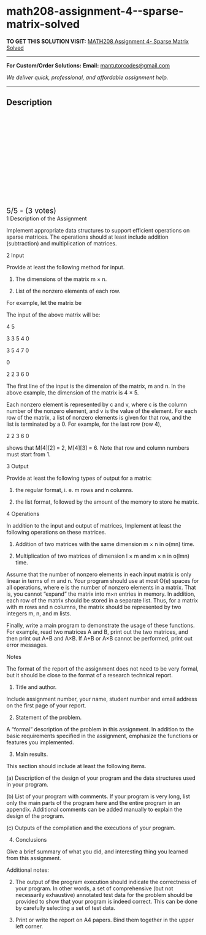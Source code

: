 # math208-assignment-4--sparse-matrix-solved
**TO GET THIS SOLUTION VISIT:** [MATH208 Assignment 4- Sparse Matrix Solved](https://mantutor.com/product/math208-programming-assignment-iv-sparse-matrix-solved/)


---

**For Custom/Order Solutions:** **Email:** mantutorcodes@gmail.com  

*We deliver quick, professional, and affordable assignment help.*

---

<h2>Description</h2>



<div class="kk-star-ratings kksr-auto kksr-align-center kksr-valign-top" data-payload="{&quot;align&quot;:&quot;center&quot;,&quot;id&quot;:&quot;116043&quot;,&quot;slug&quot;:&quot;default&quot;,&quot;valign&quot;:&quot;top&quot;,&quot;ignore&quot;:&quot;&quot;,&quot;reference&quot;:&quot;auto&quot;,&quot;class&quot;:&quot;&quot;,&quot;count&quot;:&quot;3&quot;,&quot;legendonly&quot;:&quot;&quot;,&quot;readonly&quot;:&quot;&quot;,&quot;score&quot;:&quot;5&quot;,&quot;starsonly&quot;:&quot;&quot;,&quot;best&quot;:&quot;5&quot;,&quot;gap&quot;:&quot;4&quot;,&quot;greet&quot;:&quot;Rate this product&quot;,&quot;legend&quot;:&quot;5\/5 - (3 votes)&quot;,&quot;size&quot;:&quot;24&quot;,&quot;title&quot;:&quot;MATH208 Assignment 4- Sparse Matrix Solved&quot;,&quot;width&quot;:&quot;138&quot;,&quot;_legend&quot;:&quot;{score}\/{best} - ({count} {votes})&quot;,&quot;font_factor&quot;:&quot;1.25&quot;}">

<div class="kksr-stars">

<div class="kksr-stars-inactive">
            <div class="kksr-star" data-star="1" style="padding-right: 4px">


<div class="kksr-icon" style="width: 24px; height: 24px;"></div>
        </div>
            <div class="kksr-star" data-star="2" style="padding-right: 4px">


<div class="kksr-icon" style="width: 24px; height: 24px;"></div>
        </div>
            <div class="kksr-star" data-star="3" style="padding-right: 4px">


<div class="kksr-icon" style="width: 24px; height: 24px;"></div>
        </div>
            <div class="kksr-star" data-star="4" style="padding-right: 4px">


<div class="kksr-icon" style="width: 24px; height: 24px;"></div>
        </div>
            <div class="kksr-star" data-star="5" style="padding-right: 4px">


<div class="kksr-icon" style="width: 24px; height: 24px;"></div>
        </div>
    </div>

<div class="kksr-stars-active" style="width: 138px;">
            <div class="kksr-star" style="padding-right: 4px">


<div class="kksr-icon" style="width: 24px; height: 24px;"></div>
        </div>
            <div class="kksr-star" style="padding-right: 4px">


<div class="kksr-icon" style="width: 24px; height: 24px;"></div>
        </div>
            <div class="kksr-star" style="padding-right: 4px">


<div class="kksr-icon" style="width: 24px; height: 24px;"></div>
        </div>
            <div class="kksr-star" style="padding-right: 4px">


<div class="kksr-icon" style="width: 24px; height: 24px;"></div>
        </div>
            <div class="kksr-star" style="padding-right: 4px">


<div class="kksr-icon" style="width: 24px; height: 24px;"></div>
        </div>
    </div>
</div>


<div class="kksr-legend" style="font-size: 19.2px;">
            5/5 - (3 votes)    </div>
    </div>
1 Description of the Assignment

Implement appropriate data structures to support efficient operations on sparse matrices. The operations should at least include addition (subtraction) and multiplication of matrices.

2 Input

Provide at least the following method for input.

1. The dimensions of the matrix m × n.

2. List of the nonzero elements of each row.

For example, let the matrix be

The input of the above matrix will be:

4 5

3 3 5 4 0

3 5 4 7 0

0

2 2 3 6 0

The first line of the input is the dimension of the matrix, m and n. In the above example, the dimension of the matrix is 4 × 5.

Each nonzero element is represented by c and v, where c is the column number of the nonzero element, and v is the value of the element. For each row of the matrix, a list of nonzero elements is given for that row, and the list is terminated by a 0. For example, for the last row (row 4),

2 2 3 6 0

shows that M[4][2] = 2, M[4][3] = 6. Note that row and column numbers must start from 1.

3 Output

Provide at least the following types of output for a matrix:

1. the regular format, i. e. m rows and n columns.

2. the list format, followed by the amount of the memory to store he matrix.

4 Operations

In addition to the input and output of matrices, Implement at least the following operations on these matrices.

1. Addition of two matrices with the same dimension m × n in o(mn) time.

2. Multiplication of two matrices of dimension l × m and m × n in o(lmn) time.

Assume that the number of nonzero elements in each input matrix is only linear in terms of m and n. Your program should use at most O(e) spaces for all operations, where e is the number of nonzero elements in a matrix. That is, you cannot “expand” the matrix into m×n entries in memory. In addition, each row of the matrix should be stored in a separate list. Thus, for a matrix with m rows and n columns, the matrix should be represented by two integers m, n, and m lists.

Finally, write a main program to demonstrate the usage of these functions. For example, read two matrices A and B, print out the two matrices, and then print out A+B and A×B. If A+B or A×B cannot be performed, print out error messages.

Notes

The format of the report of the assignment does not need to be very formal, but it should be close to the format of a research technical report.

1. Title and author.

Include assignment number, your name, student number and email address on the first page of your report.

2. Statement of the problem.

A “formal” description of the problem in this assignment. In addition to the basic requirements specified in the assignment, emphasize the functions or features you implemented.

3. Main results.

This section should include at least the following items.

(a) Description of the design of your program and the data structures used in your program.

(b) List of your program with comments. If your program is very long, list only the main parts of the program here and the entire program in an appendix. Additional comments can be added manually to explain the design of the program.

(c) Outputs of the compilation and the executions of your program.

4. Conclusions

Give a brief summary of what you did, and interesting thing you learned from this assignment.

Additional notes:

2. The output of the program execution should indicate the correctness of your program. In other words, a set of comprehensive (but not necessarily exhaustive) annotated test data for the problem should be provided to show that your program is indeed correct. This can be done by carefully selecting a set of test data.

3. Print or write the report on A4 papers. Bind them together in the upper left corner.
